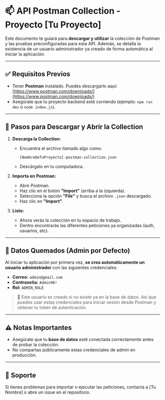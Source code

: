 # 📫 API Postman Collection - Proyecto [Tu Proyecto]

Este documento te guiará para **descargar y utilizar** la colección de Postman y las pruebas preconfiguradas para esta API. Además, se detalla la existencia de un usuario administrador ya creado de forma automática al iniciar la aplicación.

---

## ✅ Requisitos Previos

- Tener **Postman** instalado. Puedes descargarlo aquí: [https://www.postman.com/downloads/](https://www.postman.com/downloads/)
- Asegúrate que tu proyecto backend esté corriendo (ejemplo: `npm run dev` o `node index.js`).

---

## 🚀 Pasos para Descargar y Abrir la Collection

1. **Descarga la Collection:**

   - Encuentra el archivo llamado algo como:  
     ```
     [NombreDeTuProyecto]-postman-collection.json
     ```
   - Descárgalo en tu computadora.

2. **Importa en Postman:**

   - Abre Postman.
   - Haz clic en el botón **"Import"** (arriba a la izquierda).
   - Selecciona la opción **"File"** y busca el archivo `.json` descargado.
   - Haz clic en **"Import"**.

3. **Listo:**
   
   - Ahora verás la colección en tu espacio de trabajo.
   - Dentro encontrarás las diferentes peticiones ya organizadas (auth, usuarios, etc).

---

## 🔐 Datos Quemados (Admin por Defecto)

Al iniciar tu aplicación por primera vez, **se crea automáticamente un usuario administrador** con las siguientes credenciales:

- **Correo:** `admin@gmail.com`
- **Contraseña:** `Admin98!`
- **Rol:** `ADMIN_ROLE`

> 📢 Este usuario es creado si no existe ya en la base de datos. Así que puedes usar estas credenciales para iniciar sesión desde Postman y obtener tu token de autenticación.

---

## ⚠️ Notas Importantes

- Asegúrate que tu **base de datos** esté conectada correctamente antes de probar la colección.
- No compartas públicamente estas credenciales de admin en producción.

---

## 💪 Soporte

Si tienes problemas para importar o ejecutar las peticiones, contacta a [Tu Nombre] o abre un issue en el repositorio.
